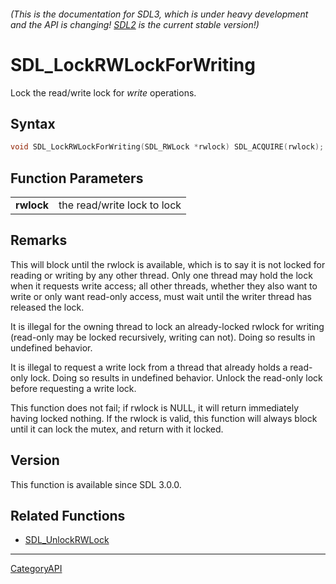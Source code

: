 ###### (This is the documentation for SDL3, which is under heavy development and the API is changing! [SDL2](https://wiki.libsdl.org/SDL2/) is the current stable version!)
# SDL_LockRWLockForWriting

Lock the read/write lock for _write_ operations.

## Syntax

```c
void SDL_LockRWLockForWriting(SDL_RWLock *rwlock) SDL_ACQUIRE(rwlock);

```

## Function Parameters

|                |                             |
| -------------- | --------------------------- |
| **rwlock**     | the read/write lock to lock |

## Remarks

This will block until the rwlock is available, which is to say it is not
locked for reading or writing by any other thread. Only one thread may hold
the lock when it requests write access; all other threads, whether they
also want to write or only want read-only access, must wait until the
writer thread has released the lock.

It is illegal for the owning thread to lock an already-locked rwlock for
writing (read-only may be locked recursively, writing can not). Doing so
results in undefined behavior.

It is illegal to request a write lock from a thread that already holds a
read-only lock. Doing so results in undefined behavior. Unlock the
read-only lock before requesting a write lock.

This function does not fail; if rwlock is NULL, it will return immediately
having locked nothing. If the rwlock is valid, this function will always
block until it can lock the mutex, and return with it locked.

## Version

This function is available since SDL 3.0.0.

## Related Functions

* [SDL_UnlockRWLock](SDL_UnlockRWLock.md)

----
[CategoryAPI](CategoryAPI.md)

